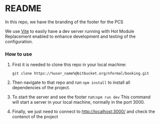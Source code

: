 # README #

In this repo, we have the branding of the footer for the PCS

We use [Vite](https://vitejs.dev/guide/) to easily have a dev server running with Hot Module Replacement enabled to enhance development and testing of the configuration.

### How to use ###
1. First it is needed to clone this repo in your local machine:
    ```
    git clone https://%user_name%@bitbucket.org/nformal/booking.git
    ```
2. Then navigate to that repo and run `npm install` to install all dependencies of the project.

3. To start the server and see the footer run:`npm run dev`
    This command will start a server in your local machine, normally in the port 3000.

4. Finally, we just need to connect to [http://localhost:3000/](http://localhost:3000/) and check the contenct of the project